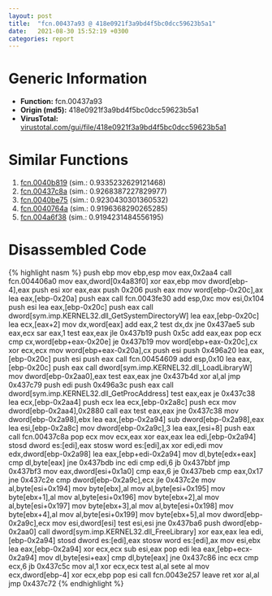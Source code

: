 ```yaml
---
layout: post
title:  "fcn.00437a93 @ 418e0921f3a9bd4f5bc0dcc59623b5a1"
date:   2021-08-30 15:52:19 +0300
categories: report
---
```


# Generic Information
- **Function:** fcn.00437a93
- **Origin (md5):** 418e0921f3a9bd4f5bc0dcc59623b5a1
- **VirusTotal:** [virustotal.com/gui/file/418e0921f3a9bd4f5bc0dcc59623b5a1][virustotal_ref]



# Similar Functions

1. [fcn.0040b819][similar_1_ref] (sim.: 0.9335232629121468)
2. [fcn.00437c8a][similar_2_ref] (sim.: 0.9268387227829977)
3. [fcn.0040be75][similar_3_ref] (sim.: 0.9230430301360532)
4. [fcn.0040764a][similar_4_ref] (sim.: 0.9196368290265285)
5. [fcn.004a6f38][similar_5_ref] (sim.: 0.9194231484556195)


# Disassembled Code

{% highlight nasm %}
push ebp
mov ebp,esp
mov eax,0x2aa4
call fcn.004406a0
mov eax,dword[0x4a83f0]
xor eax,ebp
mov dword[ebp-4],eax
push esi
xor eax,eax
push 0x206
push eax
mov word[ebp-0x20c],ax
lea eax,[ebp-0x20a]
push eax
call fcn.0043fe30
add esp,0xc
mov esi,0x104
push esi
lea eax,[ebp-0x20c]
push eax
call dword[sym.imp.KERNEL32.dll_GetSystemDirectoryW]
lea eax,[ebp-0x20c]
lea ecx,[eax+2]
mov dx,word[eax]
add eax,2
test dx,dx
jne 0x437ae5
sub eax,ecx
sar eax,1
test eax,eax
jle 0x437b19
push 0x5c
add eax,eax
pop ecx
cmp cx,word[ebp+eax-0x20e]
je 0x437b19
mov word[ebp+eax-0x20c],cx
xor ecx,ecx
mov word[ebp+eax-0x20a],cx
push esi
push 0x496a20
lea eax,[ebp-0x20c]
push esi
push eax
call fcn.00454609
add esp,0x10
lea eax,[ebp-0x20c]
push eax
call dword[sym.imp.KERNEL32.dll_LoadLibraryW]
mov dword[ebp-0x2aa0],eax
test eax,eax
jne 0x437b4d
xor al,al
jmp 0x437c79
push edi
push 0x496a3c
push eax
call dword[sym.imp.KERNEL32.dll_GetProcAddress]
test eax,eax
je 0x437c38
lea ecx,[ebp-0x2aa4]
push ecx
lea ecx,[ebp-0x2a8c]
push ecx
mov dword[ebp-0x2aa4],0x2880
call eax
test eax,eax
jne 0x437c38
mov dword[ebp-0x2a98],ebx
lea eax,[ebp-0x2a94]
sub dword[ebp-0x2a98],eax
lea esi,[ebp-0x2a8c]
mov dword[ebp-0x2a9c],3
lea eax,[esi+8]
push eax
call fcn.00437c8a
pop ecx
mov ecx,eax
xor eax,eax
lea edi,[ebp-0x2a94]
stosd dword es:[edi],eax
stosw word es:[edi],ax
xor edi,edi
mov edx,dword[ebp-0x2a98]
lea eax,[ebp+edi-0x2a94]
mov dl,byte[edx+eax]
cmp dl,byte[eax]
jne 0x437bdb
inc edi
cmp edi,6
jb 0x437bbf
jmp 0x437bf3
mov eax,dword[esi+0x1a0]
cmp eax,6
je 0x437beb
cmp eax,0x17
jne 0x437c2e
cmp dword[ebp-0x2a9c],ecx
jle 0x437c2e
mov al,byte[esi+0x194]
mov byte[ebx],al
mov al,byte[esi+0x195]
mov byte[ebx+1],al
mov al,byte[esi+0x196]
mov byte[ebx+2],al
mov al,byte[esi+0x197]
mov byte[ebx+3],al
mov al,byte[esi+0x198]
mov byte[ebx+4],al
mov al,byte[esi+0x199]
mov byte[ebx+5],al
mov dword[ebp-0x2a9c],ecx
mov esi,dword[esi]
test esi,esi
jne 0x437ba6
push dword[ebp-0x2aa0]
call dword[sym.imp.KERNEL32.dll_FreeLibrary]
xor eax,eax
lea edi,[ebp-0x2a94]
stosd dword es:[edi],eax
stosw word es:[edi],ax
mov esi,ebx
lea eax,[ebp-0x2a94]
xor ecx,ecx
sub esi,eax
pop edi
lea eax,[ebp+ecx-0x2a94]
mov dl,byte[esi+eax]
cmp dl,byte[eax]
jne 0x437c86
inc ecx
cmp ecx,6
jb 0x437c5c
mov al,1
xor ecx,ecx
test al,al
sete al
mov ecx,dword[ebp-4]
xor ecx,ebp
pop esi
call fcn.0043e257
leave 
ret 
xor al,al
jmp 0x437c72
{% endhighlight %}


[similar_1_ref]: /report/fcn.0040b819@418e0921f3a9bd4f5bc0dcc59623b5a1
[similar_2_ref]: /report/fcn.00437c8a@418e0921f3a9bd4f5bc0dcc59623b5a1
[similar_3_ref]: /report/fcn.0040be75@418e0921f3a9bd4f5bc0dcc59623b5a1
[similar_4_ref]: /report/fcn.0040764a@470263fe7e7cc115b95cd041d643e3b5
[similar_5_ref]: /report/fcn.004a6f38@3e981d1767f44f5fe2446a49ffe52f4e
[virustotal_ref]: https://www.virustotal.com/gui/file/418e0921f3a9bd4f5bc0dcc59623b5a1